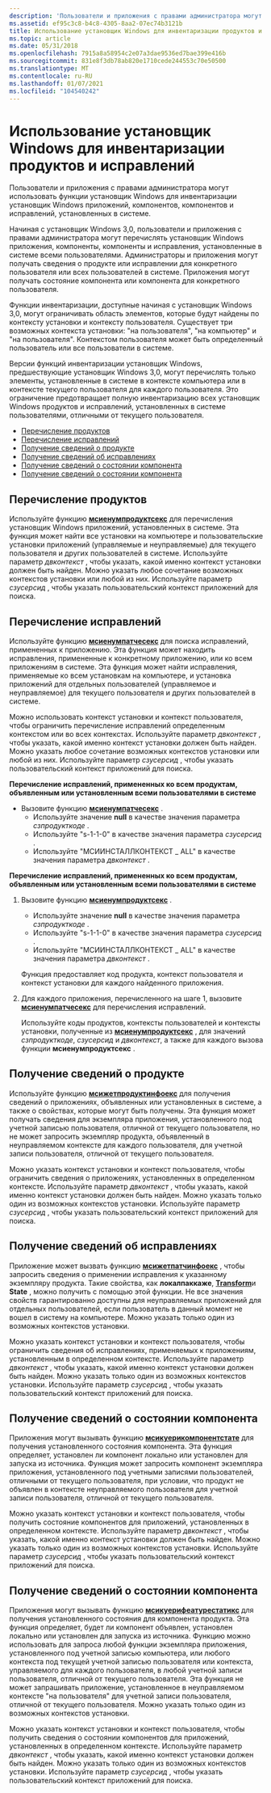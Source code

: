 ```yaml
---
description: 'Пользователи и приложения с правами администратора могут использовать функции установщик Windows для инвентаризации установщик Windows приложений, компонентов, компонентов и исправлений, установленных в системе. Начиная с установщик Windows&\# 160; 3.0, пользователи и приложения с правами администратора могут перечислять установщик Windowsные приложения, компоненты, компоненты и исправления, установленные в системе всеми пользователями. Администраторы и приложения могут получать сведения о продукте или исправлении для конкретного пользователя или всех пользователей в системе. Приложения могут получать состояние компонента или компонента для конкретного пользователя. Функции инвентаризации, доступные начиная с установщик Windows&\# 160; 3.0, могут ограничить область элементов, которые будут найдены контекстом установки и контекстом пользователя. Существует три возможных контекста установки: "на пользователя", "на компьютер" и "на пользователя". Контекстом пользователя может быть определенный пользователь или все пользователи в системе. Версии функций инвентаризации установщик Windows более ранние, чем установщик Windows&\# 160; 3.0, могут перечислять только элементы, установленные в системе в контексте компьютера или в контексте текущего пользователя для каждого пользователя. Это ограничение предотвращает полную инвентаризацию всех установщик Windows продуктов и исправлений, установленных в системе пользователями, отличными от текущего пользователя. Перечисление Продуктсенумератинг Патчесобтаининг продукт Информатионобтаининг Patch Информатионобтаининг состояние компонента InformationObtaining сведения о состоянии компонента'
ms.assetid: ef95c3c8-b4c8-4305-8aa2-07ec74b3121b
title: Использование установщик Windows для инвентаризации продуктов и исправлений
ms.topic: article
ms.date: 05/31/2018
ms.openlocfilehash: 7915a8a58954c2e07a3dae9536ed7bae399e416b
ms.sourcegitcommit: 831e8f3db78ab820e1710cede244553c70e50500
ms.translationtype: MT
ms.contentlocale: ru-RU
ms.lasthandoff: 01/07/2021
ms.locfileid: "104540242"
---
```

# <a name="using-windows-installer-to-inventory-products-and-patches"></a>Использование установщик Windows для инвентаризации продуктов и исправлений

Пользователи и приложения с правами администратора могут использовать функции установщик Windows для инвентаризации установщик Windows приложений, компонентов, компонентов и исправлений, установленных в системе.

Начиная с установщик Windows 3,0, пользователи и приложения с правами администратора могут перечислять установщик Windows приложения, компоненты, компоненты и исправления, установленные в системе всеми пользователями. Администраторы и приложения могут получать сведения о продукте или исправлении для конкретного пользователя или всех пользователей в системе. Приложения могут получать состояние компонента или компонента для конкретного пользователя.

Функции инвентаризации, доступные начиная с установщик Windows 3,0, могут ограничивать область элементов, которые будут найдены по контексту установки и контексту пользователя. Существует три возможных контекста установки: "на пользователя", "на компьютер" и "на пользователя". Контекстом пользователя может быть определенный пользователь или все пользователи в системе.

Версии функций инвентаризации установщик Windows, предшествующие установщик Windows 3,0, могут перечислять только элементы, установленные в системе в контексте компьютера или в контексте текущего пользователя для каждого пользователя. Это ограничение предотвращает полную инвентаризацию всех установщик Windows продуктов и исправлений, установленных в системе пользователями, отличными от текущего пользователя.

-   [Перечисление продуктов](#enumerating-products)
-   [Перечисление исправлений](#enumerating-patches)
-   [Получение сведений о продукте](#obtaining-product-information)
-   [Получение сведений об исправлениях](#obtaining-patch-information)
-   [Получение сведений о состоянии компонента](#obtaining-component-state-information)
-   [Получение сведений о состоянии компонента](#obtaining-feature-state-information)

## <a name="enumerating-products"></a>Перечисление продуктов

Используйте функцию [**мсиенумпродуктсекс**](/windows/desktop/api/Msi/nf-msi-msienumproductsexa) для перечисления установщик Windows приложений, установленных в системе. Эта функция может найти все установки на компьютере и пользовательские установки приложений (управляемые и неуправляемые) для текущего пользователя и других пользователей в системе. Используйте параметр *двконтекст* , чтобы указать, какой именно контекст установки должен быть найден. Можно указать любое сочетание возможных контекстов установки или любой из них. Используйте параметр *сзусерсид* , чтобы указать пользовательский контекст приложений для поиска.

## <a name="enumerating-patches"></a>Перечисление исправлений

Используйте функцию [**мсиенумпатчесекс**](/windows/desktop/api/Msi/nf-msi-msienumpatchesexa) для поиска исправлений, примененных к приложению. Эта функция может находить исправления, примененные к конкретному приложению, или ко всем приложениям в системе. Эта функция может найти исправления, применяемые ко всем установкам на компьютере, и установка приложений для отдельных пользователей (управляемое и неуправляемое) для текущего пользователя и других пользователей в системе.

Можно использовать контекст установки и контекст пользователя, чтобы ограничить перечисление исправлений определенным контекстом или во всех контекстах. Используйте параметр *двконтекст* , чтобы указать, какой именно контекст установки должен быть найден. Можно указать любое сочетание возможных контекстов установки или любой из них. Используйте параметр *сзусерсид* , чтобы указать пользовательский контекст приложений для поиска.

**Перечисление исправлений, примененных ко всем продуктам, объявленным или установленным всеми пользователями в системе**

-   Вызовите функцию [**мсиенумпатчесекс**](/windows/desktop/api/Msi/nf-msi-msienumpatchesexa) .
    -   Используйте значение **null** в качестве значения параметра *сзпродукткоде* .
    -   Используйте "s-1-1-0" в качестве значения параметра *сзусерсид* .
    -   Используйте "МСИИНСТАЛЛКОНТЕКСТ \_ ALL" в качестве значения параметра *двконтекст* .

**Перечисление исправлений, примененных ко всем продуктам, объявленным или установленным всеми пользователями в системе**

1.  Вызовите функцию [**мсиенумпродуктсекс**](/windows/desktop/api/Msi/nf-msi-msienumproductsexa) .

    -   Используйте значение **null** в качестве значения параметра *сзпродукткоде* .
    -   Используйте "s-1-1-0" в качестве значения параметра *сзусерсид* .
    -   Используйте "МСИИНСТАЛЛКОНТЕКСТ \_ ALL" в качестве значения параметра *двконтекст* .

    Функция предоставляет код продукта, контекст пользователя и контекст установки для каждого найденного приложения.

2.  Для каждого приложения, перечисленного на шаге 1, вызовите [**мсиенумпатчесекс**](/windows/desktop/api/Msi/nf-msi-msienumpatchesexa) для перечисления исправлений.

    Используйте коды продуктов, контексты пользователей и контексты установки, полученные из [**мсиенумпродуктсекс**](/windows/desktop/api/Msi/nf-msi-msienumproductsexa) , для значений *сзпродукткоде*, *сзусерсид* и *двконтекст*, а также для каждого вызова функции **мсиенумпродуктсекс** .

## <a name="obtaining-product-information"></a>Получение сведений о продукте

Используйте функцию [**мсижетпродуктинфоекс**](/windows/desktop/api/Msi/nf-msi-msigetproductinfoexa) для получения сведений о приложениях, объявленных или установленных в системе, а также о свойствах, которые могут быть получены. Эта функция может получать сведения для экземпляра приложения, установленного под учетной записью пользователя, отличной от текущего пользователя, но не может запросить экземпляр продукта, объявленный в неуправляемом контексте для каждого пользователя, для учетной записи пользователя, отличной от текущего пользователя.

Можно указать контекст установки и контекст пользователя, чтобы ограничить сведения о приложениях, установленных в определенном контексте. Используйте параметр *двконтекст* , чтобы указать, какой именно контекст установки должен быть найден. Можно указать только один из возможных контекстов установки. Используйте параметр *сзусерсид* , чтобы указать пользовательский контекст приложений для поиска.

## <a name="obtaining-patch-information"></a>Получение сведений об исправлениях

Приложение может вызвать функцию [**мсижетпатчинфоекс**](/windows/desktop/api/Msi/nf-msi-msigetpatchinfoexa) , чтобы запросить сведения о применении исправления к указанному экземпляру продукта. Такие свойства, как **локалпаккаже**, [**Transform**](transforms.md)и **State** , можно получить с помощью этой функции. Не все значения свойств гарантированно доступны для неуправляемых приложений для отдельных пользователей, если пользователь в данный момент не вошел в систему на компьютере. Можно указать только один из возможных контекстов установки.

Можно указать контекст установки и контекст пользователя, чтобы ограничить сведения об исправлениях, применяемых к приложениям, установленным в определенном контексте. Используйте параметр *двконтекст* , чтобы указать, какой именно контекст установки должен быть найден. Можно указать только один из возможных контекстов установки. Используйте параметр *сзусерсид* , чтобы указать пользовательский контекст приложений для поиска.

## <a name="obtaining-component-state-information"></a>Получение сведений о состоянии компонента

Приложения могут вызывать функцию [**мсикуерикомпонентстате**](/windows/desktop/api/Msi/nf-msi-msiquerycomponentstatea) для получения установленного состояния компонента. Эта функция определяет, установлен ли компонент локально или установлен для запуска из источника. Функция может запросить компонент экземпляра приложения, установленного под учетными записями пользователей, отличными от текущего пользователя, при условии, что продукт не объявлен в контексте неуправляемого пользователя для учетной записи пользователя, отличной от текущего пользователя.

Можно указать контекст установки и контекст пользователя, чтобы получить состояние компонентов для приложений, установленных в определенном контексте. Используйте параметр *двконтекст* , чтобы указать, какой именно контекст установки должен быть найден. Можно указать только один из возможных контекстов установки. Используйте параметр *сзусерсид* , чтобы указать пользовательский контекст приложений для поиска.

## <a name="obtaining-feature-state-information"></a>Получение сведений о состоянии компонента

Приложения могут вызывать функцию [**мсикуерифеатурестатикс**](/windows/desktop/api/Msi/nf-msi-msiqueryfeaturestateexa) для получения установленного состояния для компонента продукта. Эта функция определяет, будет ли компонент объявлен, установлен локально или установлен для запуска из источника. Функцию можно использовать для запроса любой функции экземпляра приложения, установленного под учетной записью компьютера, или любого контекста под текущей учетной записью пользователя или контекста, управляемого для каждого пользователя, в любой учетной записи пользователя, отличной от текущего пользователя. Эта функция не может запрашивать приложение, установленное в неуправляемом контексте "на пользователя" для учетной записи пользователя, отличной от текущего пользователя. Можно указать только один из возможных контекстов установки.

Можно указать контекст установки и контекст пользователя, чтобы получить сведения о состоянии компонентов для приложений, установленных в определенном контексте. Используйте параметр *двконтекст* , чтобы указать, какой именно контекст установки должен быть найден. Можно указать только один из возможных контекстов установки. Используйте параметр *сзусерсид* , чтобы указать пользовательский контекст приложений для поиска.

 

 



